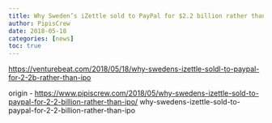 ```yaml
---
title: Why Sweden’s iZettle sold to PayPal for $2.2 billion rather than IPO
author: PipisCrew
date: 2018-05-18
categories: [news]
toc: true
---
```


https://venturebeat.com/2018/05/18/why-swedens-izettle-soldl-to-paypal-for-2-2b-rather-than-ipo

origin - https://www.pipiscrew.com/2018/05/why-swedens-izettle-sold-to-paypal-for-2-2-billion-rather-than-ipo/ why-swedens-izettle-sold-to-paypal-for-2-2-billion-rather-than-ipo